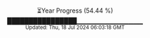 <p align="center">
⏳Year Progress (54.44 %)<br>
████████████████▁▁▁▁▁▁▁▁▁▁▁▁▁▁ <br>
<sub>Updated: Thu, 18 Jul 2024 06:03:18 GMT</sub>
</p>

